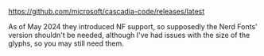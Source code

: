 https://github.com/microsoft/cascadia-code/releases/latest

As of May 2024 they introduced NF support, so supposedly the Nerd Fonts' version shouldn't be needed, although I've had issues with the size of the glyphs, so you may still need them.
